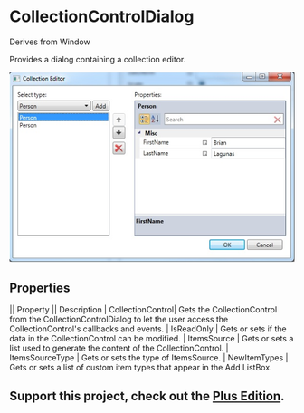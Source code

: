 # CollectionControlDialog
Derives from Window

Provides a dialog containing a collection editor.

![](CollectionControlDialog_collectioncontroldialog.jpg)

## Properties
|| Property || Description
| CollectionControl| Gets the CollectionControl from the CollectionControlDialog to let the user access the CollectionControl's callbacks and events.
| IsReadOnly | Gets or sets if the data in the CollectionControl can be modified.
| ItemsSource | Gets or sets a list used to generate the content of the CollectionControl.
| ItemsSourceType | Gets or sets the type of ItemsSource.
| NewItemTypes  | Gets or sets a list of custom item types that appear in the Add ListBox.

**Support this project, check out the [Plus Edition](https://xceed.com/xceed-toolkit-plus-for-wpf/).**
---
